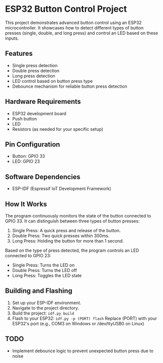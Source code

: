 # ESP32 Button Control Project

This project demonstrates advanced button control using an ESP32 microcontroller. It showcases how to detect different types of button presses (single, double, and long press) and control an LED based on these inputs.

## Features

- Single press detection
- Double press detection
- Long press detection
- LED control based on button press type
- Debounce mechanism for reliable button press detection

## Hardware Requirements

- ESP32 development board
- Push button
- LED
- Resistors (as needed for your specific setup)

## Pin Configuration

- Button: GPIO 33
- LED: GPIO 23

## Software Dependencies

- ESP-IDF (Espressif IoT Development Framework)

## How It Works

The program continuously monitors the state of the button connected to GPIO 33. It can distinguish between three types of button presses:

1. Single Press: A quick press and release of the button.
2. Double Press: Two quick presses within 300ms.
3. Long Press: Holding the button for more than 1 second.

Based on the type of press detected, the program controls an LED connected to GPIO 23:

- Single Press: Turns the LED on
- Double Press: Turns the LED off
- Long Press: Toggles the LED state

## Building and Flashing

1. Set up your ESP-IDF environment.
2. Navigate to the project directory.
3. Build the project: `idf.py build`
4. Flash to your ESP32: `idf.py -p (PORT) flash`
   Replace (PORT) with your ESP32's port (e.g., COM3 on Windows or /dev/ttyUSB0 on Linux)

## TODO
- Implement debounce logic to prevent unexpected button press due to noise